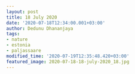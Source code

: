 ```yaml
---
layout: post
title: 18 July 2020
date: '2020-07-18T12:34:00.001+03:00'
author: Dedunu Dhananjaya
tags:
- nature
- estonia
- paljassaare
modified_time: '2020-07-19T12:35:48.420+03:00'
featured_image: 2020-07-18-18-july-2020_18.jpg
---
```

